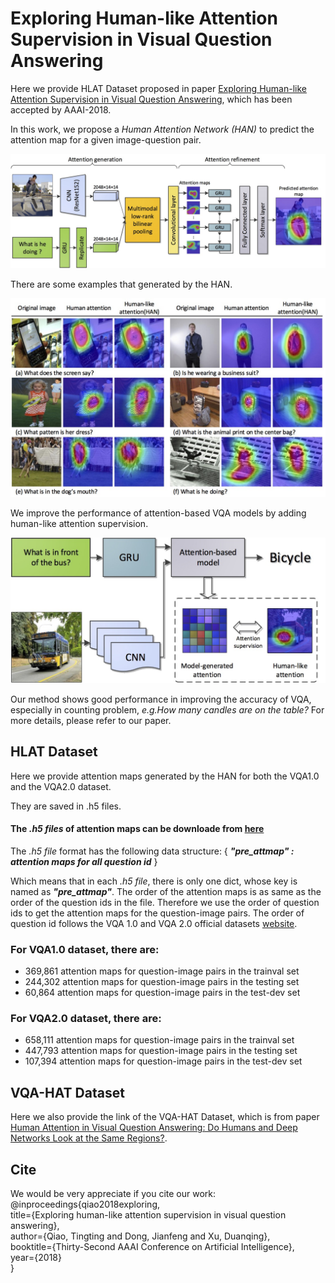 # Exploring Human-like Attention Supervision in Visual Question Answering
Here we provide HLAT Dataset proposed in paper [Exploring Human-like Attention Supervision in Visual Question Answering](https://arxiv.org/abs/1709.06308), which has been accepted by AAAI-2018. 

In this work, we propose a *Human Attention Network (HAN)* to predict the attention map for a given image-question pair.

![The framework of HAN](https://github.com/qiaott/HAN/blob/master/images/han_framework.jpg)

There are some examples that generated by the HAN.

![Examples of HAN](https://github.com/qiaott/HAN/blob/master/images/han_examples.jpg)

We improve the performance of attention-based VQA models by adding human-like attention supervision.

![The structure of attention supervision](https://github.com/qiaott/HAN/blob/master/images/supervised_model.jpg)

Our method shows good performance in improving the accuracy of VQA, especially in counting problem, *e.g.How many candles are on the table?* For more details, please refer to our paper.

## HLAT Dataset

Here we provide attention maps generated by the HAN for both the VQA1.0 and the VQA2.0 dataset.

They are saved in .h5 files.

#### The *.h5 files* of attention maps can be downloade from [here](https://drive.google.com/open?id=1rKT3PbZIh65GgUtPl15r7D3LlcrFWQUK)

The *.h5 file* format has the following data structure: 
{
*__"pre_attmap" : attention maps for all question id__*
}

Which means that in each *.h5 file*, there is only one dict, whose key is named as *__"pre_attmap"__*. The order of the attention maps is as same as the order of the question ids in the file. Therefore we use the order of question ids to get the attention maps for the question-image pairs. The order of question id follows the VQA 1.0 and VQA 2.0 official datasets [website](http://visualqa.org/download.html).


### For VQA1.0 dataset, there are:

* 369,861 attention maps for question-image pairs in the trainval set 
* 244,302 attention maps for question-image pairs in the testing set
* 60,864 attention maps for question-image pairs in the test-dev set

### For VQA2.0 dataset, there are:

+ 658,111 attention maps for question-image pairs in the trainval set 
+ 447,793 attention maps for question-image pairs in the testing set
+ 107,394 attention maps for question-image pairs in the test-dev set

## VQA-HAT Dataset

Here we also provide the link of the VQA-HAT Dataset, which is from paper [Human Attention in Visual Question Answering:
Do Humans and Deep Networks Look at the Same Regions?](https://arxiv.org/abs/1606.03556).

## Cite

We would be very appreciate if you cite our work:  
@inproceedings{qiao2018exploring,  
  title={Exploring human-like attention supervision in visual question answering},  
  author={Qiao, Tingting and Dong, Jianfeng and Xu, Duanqing},  
  booktitle={Thirty-Second AAAI Conference on Artificial Intelligence},  
  year={2018}  
}
